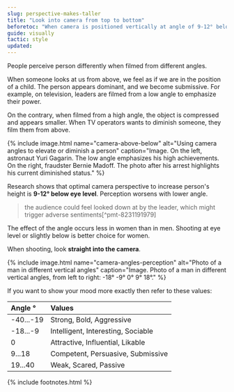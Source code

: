 ```yaml
---
slug: perspective-makes-taller
title: "Look into camera from top to bottom"
beforetoc: "When camera is positioned vertically at angle of 9-12° below eye level, object appears larger."
guide: visually
tactic: style
updated:
---
```

People perceive person differently when filmed from different angles.

When someone looks at us from above, we feel as if we are in the position of a child. The person appears dominant, and we become submissive. For example, on television, leaders are filmed from a low angle to emphasize their power.

On the contrary, when filmed from a high angle, the object is compressed and appears smaller. When TV operators wants to diminish someone, they film them from above.

{% include image.html name="camera-above-below" alt="Using camera angles to elevate or diminish a person" caption="Image. On the left, astronaut Yuri Gagarin. The low angle emphasizes his high achievements. On the right, fraudster Bernie Madoff. The photo after his arrest highlights his current diminished status." %}

Research shows that optimal camera perspective to increase person's height is **9-12° below eye level**. Perception worsens with lower angle.

> the audience could feel looked down at by the leader, which might trigger adverse sentiments[^pmt-8231191979]

The effect of the angle occurs less in women than in men. Shooting at eye level or slightly below is better choice for women.

When shooting, look **straight into the camera**.

{% include image.html name="camera-angles-perception" alt="Photo of a man in different vertical angles" caption="Image. Photo of a man in different vertical angles, from left to right: -18° -9° 0° 9° 18°." %}

If you want to show your mood more exactly then refer to these values:

| Angle ° | Values |
|:----------|:-------------|
| -40...-19 | Strong, Bold, Aggressive |
| -18...-9 | Intelligent, Interesting, Sociable  |
| 0 | Attractive, Influential, Likable |
| 9...18 | Competent, Persuasive, Submissive |
| 19...40 | Weak, Scared, Passive |

{% include footnotes.html %}
